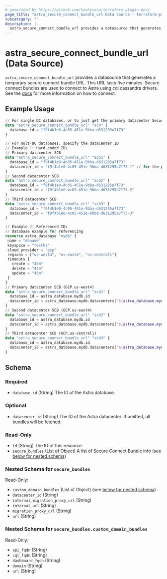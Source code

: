 ```yaml
---
# generated by https://github.com/hashicorp/terraform-plugin-docs
page_title: "astra_secure_connect_bundle_url Data Source - terraform-provider-astra"
subcategory: ""
description: |-
  astra_secure_connect_bundle_url provides a datasource that generates a temporary secure connect bundle URL. This URL lasts five minutes. Secure connect bundles are used to connect to Astra using cql cassandra drivers. See the docs https://docs.datastax.com/en/astra/docs/connecting-to-database.html for more information on how to connect.
---
```


# astra_secure_connect_bundle_url (Data Source)

`astra_secure_connect_bundle_url` provides a datasource that generates a temporary secure connect bundle URL. This URL lasts five minutes. Secure connect bundles are used to connect to Astra using cql cassandra drivers. See the [docs](https://docs.datastax.com/en/astra/docs/connecting-to-database.html) for more information on how to connect.

## Example Usage

```terraform
// For single DC databases, or to just get the primary datacenter Secure Connect Bundle
data "astra_secure_connect_bundle_url" "scb" {
  database_id = "f9f4b1e0-4c05-451e-9bba-d631295a7f73"
}

// For mult-DC databases, specify the datacenter ID
// Example 1: Hard-coded IDs
// Primary datacenter SCB
data "astra_secure_connect_bundle_url" "scb1" {
  database_id = "f9f4b1e0-4c05-451e-9bba-d631295a7f73"
  datacenter_id = "f9f4b1e0-4c05-451e-9bba-d631295a7f73-1" // for the primary dataceneter, the datacenter ID is not required
}
// Second datacenter SCB
data "astra_secure_connect_bundle_url" "scb2" {
  database_id = "f9f4b1e0-4c05-451e-9bba-d631295a7f73"
  datacenter_id = "f9f4b1e0-4c05-451e-9bba-d631295a7f73-2"
}
// Third datacenter SCB
data "astra_secure_connect_bundle_url" "scb3" {
  database_id = "f9f4b1e0-4c05-451e-9bba-d631295a7f73"
  datacenter_id = "f9f4b1e0-4c05-451e-9bba-d631295a7f73-3"
}

// Example 2: Referenced IDs
// Database example for referencing
resource astra_database "mydb" {
 name = "dbname"
 keyspace = "testks"
 cloud_provider = "gcp"
 regions = ["us-west4", "us-east4", "us-central1"]
 timeouts {
   create = "45m"
   delete = "45m"
   update = "45m"
 }
}
// Primary datacenter SCB (GCP.us-west4)
data "astra_secure_connect_bundle_url" "scb1" {
  database_id = astra_database.mydb.id
  datacenter_id = astra_database.mydb.datacenters["${astra_database.mydb.cloud_provider}.${astra_database.mydb.regions[0]}"] // for the primary dataceneter, the datacenter ID is not required
}
// Second datacenter SCB (GCP.us-east4)
data "astra_secure_connect_bundle_url" "scb2" {
  database_id = astra_database.mydb.id
  datacenter_id = astra_database.mydb.datacenters["${astra_database.mydb.cloud_provider}.${astra_database.mydb.regions[1]}"]
}
// Third datacenter SCB (GCP.us-central1)
data "astra_secure_connect_bundle_url" "scb3" {
  database_id = astra_database.mydb.id
  datacenter_id = astra_database.mydb.datacenters["${astra_database.mydb.cloud_provider}.${astra_database.mydb.regions[2]}"]
}
```

<!-- schema generated by tfplugindocs -->
## Schema

### Required

- `database_id` (String) The ID of the Astra database.

### Optional

- `datacenter_id` (String) The ID of the Astra datacenter. If omitted, all bundles will be fetched.

### Read-Only

- `id` (String) The ID of this resource.
- `secure_bundles` (List of Object) A list of Secure Connect Bundle info (see [below for nested schema](#nestedatt--secure_bundles))

<a id="nestedatt--secure_bundles"></a>
### Nested Schema for `secure_bundles`

Read-Only:

- `custom_domain_bundles` (List of Object) (see [below for nested schema](#nestedobjatt--secure_bundles--custom_domain_bundles))
- `datacenter_id` (String)
- `internal_migration_proxy_url` (String)
- `internal_url` (String)
- `migration_proxy_url` (String)
- `url` (String)

<a id="nestedobjatt--secure_bundles--custom_domain_bundles"></a>
### Nested Schema for `secure_bundles.custom_domain_bundles`

Read-Only:

- `api_fqdn` (String)
- `cql_fqdn` (String)
- `dashboard_fqdn` (String)
- `domain` (String)
- `url` (String)
